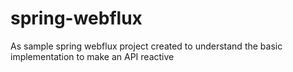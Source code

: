 # spring-webflux

As sample spring webflux project created to understand the basic implementation to make an API reactive
